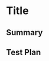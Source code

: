 # Title
<!-- Short summary (max 50 chars) -->

## Summary
<!-- Explain what and why. Wrap at 72 characters. -->

## Test Plan
<!-- How was this tested? Any edge cases? -->
